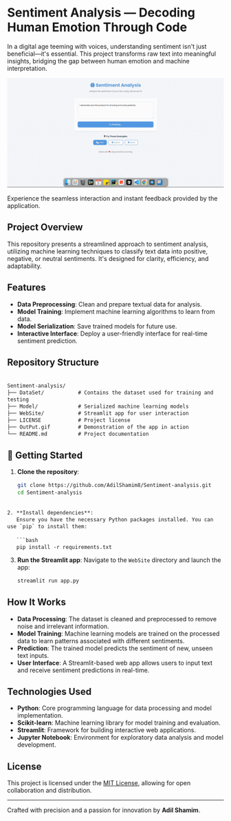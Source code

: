 # Sentiment Analysis — Decoding Human Emotion Through Code

In a digital age teeming with voices, understanding sentiment isn't just beneficial—it's essential. This project transforms raw text into meaningful insights, bridging the gap between human emotion and machine interpretation.

![App Demonstration](OutPut.gif)

Experience the seamless interaction and instant feedback provided by the application.

##  Project Overview

This repository presents a streamlined approach to sentiment analysis, utilizing machine learning techniques to classify text data into positive, negative, or neutral sentiments. It's designed for clarity, efficiency, and adaptability.

##  Features

- **Data Preprocessing**: Clean and prepare textual data for analysis.
- **Model Training**: Implement machine learning algorithms to learn from data.
- **Model Serialization**: Save trained models for future use.
- **Interactive Interface**: Deploy a user-friendly interface for real-time sentiment prediction.

##  Repository Structure

```

Sentiment-analysis/
├── DataSet/           # Contains the dataset used for training and testing
├── Model/             # Serialized machine learning models
├── WebSite/           # Streamlit app for user interaction
├── LICENSE            # Project license
├── OutPut.gif         # Demonstration of the app in action
└── README.md          # Project documentation

```

## 🚀 Getting Started

1. **Clone the repository**:
   ```bash
   git clone https://github.com/AdilShamim8/Sentiment-analysis.git
   cd Sentiment-analysis
```

2. **Install dependencies**:
   Ensure you have the necessary Python packages installed. You can use `pip` to install them:

   ```bash
   pip install -r requirements.txt
   ```

3. **Run the Streamlit app**:
   Navigate to the `WebSite` directory and launch the app:

   ```bash
   streamlit run app.py
   ```

##  How It Works

* **Data Processing**: The dataset is cleaned and preprocessed to remove noise and irrelevant information.
* **Model Training**: Machine learning models are trained on the processed data to learn patterns associated with different sentiments.
* **Prediction**: The trained model predicts the sentiment of new, unseen text inputs.
* **User Interface**: A Streamlit-based web app allows users to input text and receive sentiment predictions in real-time.


##  Technologies Used

* **Python**: Core programming language for data processing and model implementation.
* **Scikit-learn**: Machine learning library for model training and evaluation.
* **Streamlit**: Framework for building interactive web applications.
* **Jupyter Notebook**: Environment for exploratory data analysis and model development.

##  License

This project is licensed under the [MIT License](LICENSE), allowing for open collaboration and distribution.

---

Crafted with precision and a passion for innovation by **Adil Shamim**.

